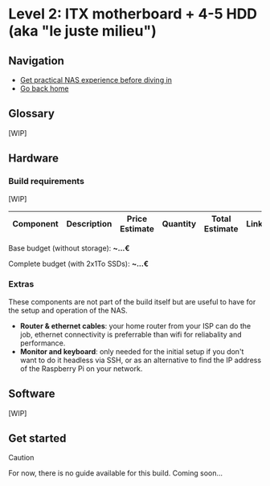 # Level 2: ITX motherboard + 4-5 HDD (aka "le juste milieu")

## Navigation

- [Get practical NAS experience before diving in](../../knowledge-base.md)
- [Go back home](../../../../README.md#lets-explore-the-builds)

## Glossary

[WIP]

## Hardware

### Build requirements

[WIP]

| Component | Description | Price Estimate | Quantity | Total Estimate | Links |
| --------- | ----------- | -------------- | -------- | -------------- | ----- |

Base budget (without storage): **~...€**

Complete budget (with 2x1To SSDs): **~...€**

### Extras

These components are not part of the build itself but are useful to have for the setup and operation of the NAS.

- **Router & ethernet cables**: your home router from your ISP can do the job, ethernet connectivity is preferrable than wifi for reliabality and performance.
- **Monitor and keyboard**: only needed for the initial setup if you don't want to do it headless via SSH, or as an alternative to find the IP address of the Raspberry Pi on your network.

## Software

[WIP]

## Get started

> [!CAUTION]
> For now, there is no guide available for this build. Coming soon...

